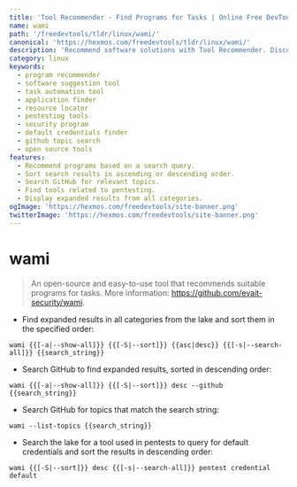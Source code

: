 ```yaml
---
title: 'Tool Recommender - Find Programs for Tasks | Online Free DevTools by Hexmos'
name: wami
path: '/freedevtools/tldr/linux/wami/'
canonical: 'https://hexmos.com/freedevtools/tldr/linux/wami/'
description: 'Recommend software solutions with Tool Recommender. Discover optimal programs for any task and improve your workflow. Free online tool, no registration required.'
category: linux
keywords:
  - program recommender
  - software suggestion tool
  - task automation tool
  - application finder
  - resource locator
  - pentesting tools
  - security program
  - default credentials finder
  - github topic search
  - open source tools
features:
  - Recommend programs based on a search query.
  - Sort search results in ascending or descending order.
  - Search GitHub for relevant topics.
  - Find tools related to pentesting.
  - Display expanded results from all categories.
ogImage: 'https://hexmos.com/freedevtools/site-banner.png'
twitterImage: 'https://hexmos.com/freedevtools/site-banner.png'
---
```


# wami

> An open-source and easy-to-use tool that recommends suitable programs for tasks.
> More information: <https://github.com/evait-security/wami>.

- Find expanded results in all categories from the lake and sort them in the specified order:

`wami {{[-a|--show-all]}} {{[-S|--sort]}} {{asc|desc}} {{[-s|--search-all]}} {{search_string}}`

- Search GitHub to find expanded results, sorted in descending order:

`wami {{[-a|--show-all]}} {{[-S|--sort]}} desc --github {{search_string}}`

- Search GitHub for topics that match the search string:

`wami --list-topics {{search_string}}`

- Search the lake for a tool used in pentests to query for default credentials and sort the results in descending order:

`wami {{[-S|--sort]}} desc {{[-s|--search-all]}} pentest credential default`

